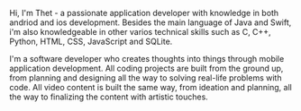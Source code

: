 Hi, I'm Thet - a passionate application developer with knowledge in both andriod and ios development.
Besides the main language of Java and Swift, i'm also knowledgeable in other varios technical skills such as C, C++, Python, HTML, CSS, JavaScript and SQLite.

I'm a software developer who creates thoughts into things through mobile application development. All coding projects are built from the ground up, from planning and designing all the way to solving real-life problems with code. All video content is built the same way, from ideation and planning, all the way to finalizing the content with artistic touches.
